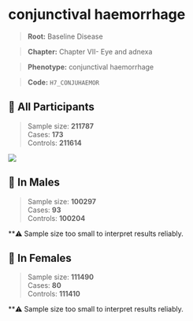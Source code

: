 # conjunctival haemorrhage

> **Root:** Baseline Disease  

> **Chapter:** Chapter VII- Eye and adnexa  

> **Phenotype:** conjunctival haemorrhage  

> **Code:** `H7_CONJUHAEMOR`

## 🧪 All Participants  
> Sample size: **211787**  
> Cases: **173**  
> Controls: **211614**
<img src="/Disease/Figures/ALL/Incidence/H7_CONJUHAEMOR.png"/>
<CsvTable src="/Disease/Data/ALL/Incidence/COX_H7_CONJUHAEMOR.csv" label="🔍 View full results" />

## 👨 In Males  
> Sample size: **100297**  
> Cases: **93**  
> Controls: **100204**

**⚠️ Sample size too small to interpret results reliably.


## 👩 In Females  
> Sample size: **111490**  
> Cases: **80**  
> Controls: **111410**

**⚠️ Sample size too small to interpret results reliably.

